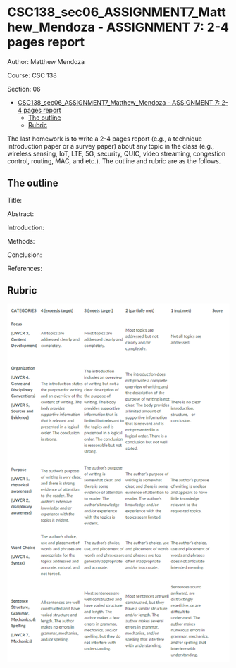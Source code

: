 # CSC138_sec06_ASSIGNMENT7_Matthew_Mendoza - ASSIGNMENT 7: 2-4 pages report

Author: Matthew Mendoza

Course: CSC 138

Section: 06

- [CSC138_sec06_ASSIGNMENT7_Matthew_Mendoza - ASSIGNMENT 7: 2-4 pages report](#csc138_sec06_assignment7_matthew_mendoza---assignment-7-2-4-pages-report)
  - [The outline](#the-outline)
  - [Rubric](#rubric)

The last homework is to write a 2-4 pages report (e.g., a technique introduction
paper or a survey paper) about any topic in the class (e.g., wireless sensing,
IoT, LTE, 5G, security, QUIC, video streaming, congestion control, routing, MAC,
and etc.). The outline and rubric are as the follows.

## The outline

Title:

Abstract:

Introduction:

Methods:

Conclusion:

References:

## Rubric

![Grading Rubric](Screenshot%202021-12-08%20233437.png)
